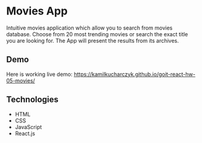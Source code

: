 # Movies App

Intuitive movies application which allow you to search from movies database.
Choose from 20 most trending movies or search the exact title you are looking
for. The App will present the results from its archives.

## Demo

Here is working live demo:
https://kamilkucharczyk.github.io/goit-react-hw-05-movies/

## Technologies

- HTML
- CSS
- JavaScript
- React.js
